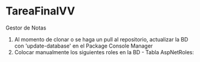 # TareaFinalVV
Gestor de Notas
1. Al momento de clonar o se haga un pull al repositorio, actualizar la BD con 'update-database' en el Package Console Manager
2. Colocar manualmente los siguientes roles en la BD - Tabla AspNetRoles:



